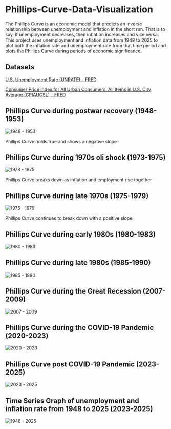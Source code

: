# Phillips-Curve-Data-Visualization
The Phillips Curve is an economic model that predicts an inverse relationship between unemployment and inflation in the short run. That is to say, if unemployment decreases, then inflation increases and vice versa. This project uses unemployment and inflation data from 1948 to 2025 to plot both the inflation rate and unemployment rate from that time period and plots the Phillips Curve during periods of economic significance. 

## Datasets

[U.S. Unemployment Rate (UNRATE) - FRED](https://fred.stlouisfed.org/series/UNRATE)

[Consumer Price Index for All Urban Consumers: All Items in U.S. City Average (CPIAUCSL) - FRED](https://fred.stlouisfed.org/series/CPIAUCSL)


## Phillips Curve during postwar recovery (1948-1953)
![1948 - 1953](Graphs/Figure_1.png)

Phillips Curve holds true and shows a negative slope

## Phillips Curve during 1970s oli shock (1973-1975)
![1973 - 1975](Graphs/Figure_2.png)

Phillips Curve breaks down as inflation and employment rise together

## Phillips Curve during late 1970s (1975-1979)
![1975 - 1979](Graphs/Figure_3.png)

Phillips Curve continues to break down with a positive slope

## Phillips Curve during early 1980s (1980-1983)
![1980 - 1983](Graphs/Figure_4.png)

## Phillips Curve during late 1980s (1985-1990)
![1985 - 1990](Graphs/Figure_5.png)

## Phillips Curve during the Great Recession (2007-2009)
![2007 - 2009](Graphs/Figure_6.png)

## Phillips Curve during the COVID-19 Pandemic (2020-2023)
![2020 - 2023](Graphs/Figure_7.png)

## Phillips Curve post COVID-19 Pandemic (2023-2025)
![2023 - 2025](Graphs/Figure_8.png)

## Time Series Graph of unemployment and inflation rate from 1948 to 2025 (2023-2025)
![1948 - 2025](Graphs/Figure_9.png)
